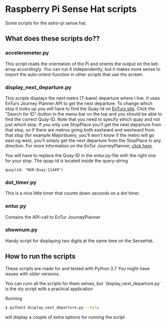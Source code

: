# Raspberry Pi Sense Hat scripts
Some scripts for the astro-pi sense hat.

## What does these scripts do??

### accelerometer.py
This script reads the orientation of the Pi and orients the output on the led-array accordingly. You can run it independently, but it makes more sense to import the auto-orient-function in other scripts that use the screen.

### display_next_departure.py
This scripts displays the next metro (T-bane) departure where I live. It uses EnTurs Journey Planner API to get the next departure. To change which stop it looks up you will have to find the Quay-Id on [EnTurs site](https://api.entur.io/journey-planner/v2/ide). Click the "Search for ID"-button in the menu-bar on the top and you should be able to find the correct Quay-ID. Note that you need to specify which quay and not just which stop. If you only use StopPlace you'll get the next departure from that stop, so if there are metros going both eastward and westward from that stop (for example Majorstuen), you'll won't know if the metro will go east og west, you'll simply get the next departure from the StopPlace in any direction. For more information on the EnTur JourneyPlanner, [click here](https://developer.entur.org/pages-journeyplanner-journeyplanner).

You will have to replace the Quay-ID in the entur.py-file with the right one for your stop. The quay-id is located inside the query-string
``` 
quay(id: "NSR:Quay:11449")
```

### dot_timer.py
This is a nice little timer that counts down seconds on a dot timer.

### entur.py
Contains the API-call to EnTur JourneyPlanner

### shownum.py
Handy script for displaying two digits at the same time on the SenseHat. 

## How to run the scripts
These scripts are made for and tested with Python 3.7 You might have issues with older versions.

You can runn all the scripts for them selves, but ´display_next_departure.py´ is the oly script with a practical application

Running
```bash
$ python3 display_next_departure.py --help
```
will display a couple of extra options for running the script

